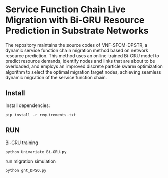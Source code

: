 # Service Function Chain Live Migration with Bi-GRU Resource Prediction in Substrate Networks

The repository maintains the source codes of VNF-SFCM-DPSTR, a dynamic service function chain migration method based on network resource prediction. This method uses an online-trained Bi-GRU model to predict resource demands, identify nodes and links that are about to be overloaded, and employs an improved discrete particle swarm optimization algorithm to select the optimal migration target nodes, achieving seamless dynamic migration of the service function chain.

## Install

Install dependencies:

```
pip install -r requirements.txt
```

## RUN

Bi-GRU training

```
python Univariate_Bi-GRU.py
```

run migration simulation

```
python gnt_DPSO.py
```
